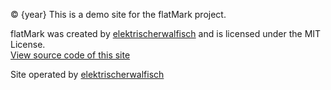 © {year} This is a demo site for the flatMark project.  
  
flatMark was created by [elektrischerwalfisch](https://www.elektrischerwalfisch.de) and is licensed under the MIT License.  
[View source code of this site](https://github.com/elektrischerwalfisch/flatmark)  

Site operated by [elektrischerwalfisch](/de/impressum)